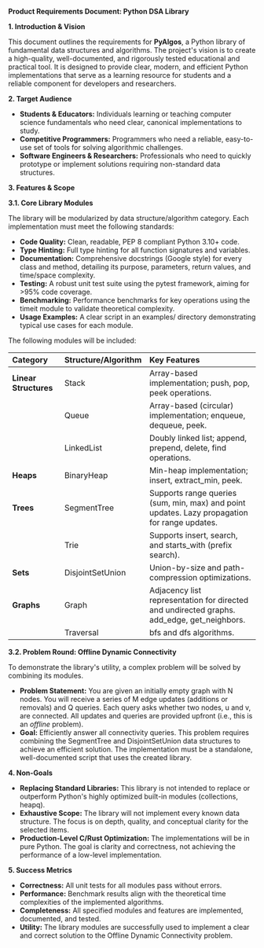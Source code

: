 ﻿**Product Requirements Document: Python DSA Library**

**1. Introduction & Vision**

This document outlines the requirements for **PyAlgos**, a Python library of fundamental data structures and algorithms. The project's vision is to create a high-quality, well-documented, and rigorously tested educational and practical tool. It is designed to provide clear, modern, and efficient Python implementations that serve as a learning resource for students and a reliable component for developers and researchers.

**2. Target Audience**

- **Students & Educators:** Individuals learning or teaching computer science fundamentals who need clear, canonical implementations to study.
- **Competitive Programmers:** Programmers who need a reliable, easy-to-use set of tools for solving algorithmic challenges.
- **Software Engineers & Researchers:** Professionals who need to quickly prototype or implement solutions requiring non-standard data structures.

**3. Features & Scope**

**3.1. Core Library Modules**

The library will be modularized by data structure/algorithm category. Each implementation must meet the following standards:

- **Code Quality:** Clean, readable, PEP 8 compliant Python 3.10+ code.
- **Type Hinting:** Full type hinting for all function signatures and variables.
- **Documentation:** Comprehensive docstrings (Google style) for every class and method, detailing its purpose, parameters, return values, and time/space complexity.
- **Testing:** A robust unit test suite using the pytest framework, aiming for >95% code coverage.
- **Benchmarking:** Performance benchmarks for key operations using the timeit module to validate theoretical complexity.
- **Usage Examples:** A clear script in an examples/ directory demonstrating typical use cases for each module.

The following modules will be included:

|**Category**|**Structure/Algorithm**|**Key Features**|
| :- | :- | :- |
|**Linear Structures**|Stack|Array-based implementation; push, pop, peek operations.|
||Queue|Array-based (circular) implementation; enqueue, dequeue, peek.|
||LinkedList|Doubly linked list; append, prepend, delete, find operations.|
|**Heaps**|BinaryHeap|Min-heap implementation; insert, extract\_min, peek.|
|**Trees**|SegmentTree|Supports range queries (sum, min, max) and point updates. Lazy propagation for range updates.|
||Trie|Supports insert, search, and starts\_with (prefix search).|
|**Sets**|DisjointSetUnion|Union-by-size and path-compression optimizations.|
|**Graphs**|Graph|Adjacency list representation for directed and undirected graphs. add\_edge, get\_neighbors.|
||Traversal|bfs and dfs algorithms.|

**3.2. Problem Round: Offline Dynamic Connectivity**

To demonstrate the library's utility, a complex problem will be solved by combining its modules.

- **Problem Statement:** You are given an initially empty graph with N nodes. You will receive a series of M edge updates (additions or removals) and Q queries. Each query asks whether two nodes, u and v, are connected. All updates and queries are provided upfront (i.e., this is an *offline* problem).
- **Goal:** Efficiently answer all connectivity queries. This problem requires combining the SegmentTree and DisjointSetUnion data structures to achieve an efficient solution. The implementation must be a standalone, well-documented script that uses the created library.

**4. Non-Goals**

- **Replacing Standard Libraries:** This library is not intended to replace or outperform Python's highly optimized built-in modules (collections, heapq).
- **Exhaustive Scope:** The library will not implement every known data structure. The focus is on depth, quality, and conceptual clarity for the selected items.
- **Production-Level C/Rust Optimization:** The implementations will be in pure Python. The goal is clarity and correctness, not achieving the performance of a low-level implementation.

**5. Success Metrics**

- **Correctness:** All unit tests for all modules pass without errors.
- **Performance:** Benchmark results align with the theoretical time complexities of the implemented algorithms.
- **Completeness:** All specified modules and features are implemented, documented, and tested.
- **Utility:** The library modules are successfully used to implement a clear and correct solution to the Offline Dynamic Connectivity problem.

